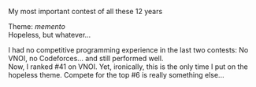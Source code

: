 
My most important contest of all these 12 years

Theme: *memento*  
Hopeless, but whatever...

I had no competitive programming experience in the last two contests: No VNOI, no Codeforces... and still performed well.  
Now, I ranked #41 on VNOI. Yet, ironically, this is the only time I put on the hopeless theme. Compete for the top #6 is really something else...
